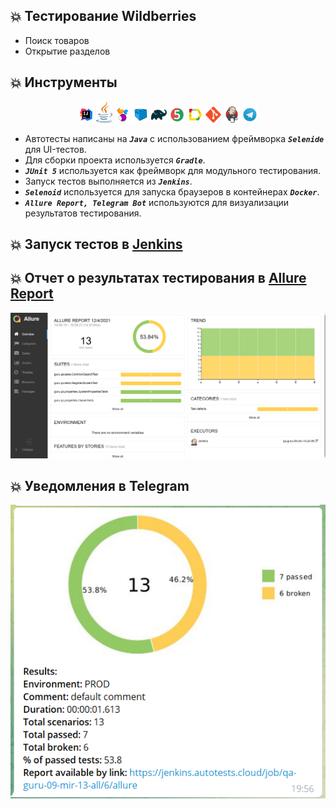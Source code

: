 ## :boom: Тестирование Wildberries

- Поиск товаров
- Открытие разделов

## :boom: Инструменты

<p  align="center"

<code><img width="5%" title="IntelliJ IDEA" src="images/IDEA-logo.svg"></code>
<code><img width="5%" title="Java" src="images/java-logo.svg"></code>
<code><img width="5%" title="Selenide" src="images/selenide-logo.svg"></code>
<code><img width="5%" title="Selenoid" src="images/selenoid-logo.svg"></code>
<code><img width="5%" title="Gradle" src="images/gradle-logo.svg "></code>
<code><img width="5%" title="JUnit5" src="images/junit5-logo.svg"></code>
<code><img width="5%" title="Allure Report" src="images/allure-Report-logo.svg"></code>
<code><img width="5%" title="Github" src="images/git-logo.svg"></code>
<code><img width="5%" title="Jenkins" src="images/jenkins-logo.svg"></code>
<code><img width="5%" title="Telegram" src="images/Telegram.svg"></code>
</p>

- Автотесты написаны на <code><strong>*Java*</strong></code> с использованием фреймворка <code><strong>*Selenide*</strong></code> для UI-тестов.
- Для сборки проекта используется <code><strong>*Gradle*</strong></code>.
- <code><strong>*JUnit 5*</strong></code> используется как фреймворк для модульного тестирования.
- Запуск тестов выполняется из <code><strong>*Jenkins*</strong></code>.
- <code><strong>*Selenoid*</strong></code> используется для запуска браузеров в контейнерах  <code><strong>*Docker*</strong></code>.
- <code><strong>*Allure Report, Telegram Bot*</strong></code> используются для визуализации результатов тестирования.

## :boom: Запуск тестов в [Jenkins](https://jenkins.autotests.cloud/job/qa-guru-09-mir-13-all/6/)

## :boom: Отчет о результатах тестирования в [Allure Report](https://jenkins.autotests.cloud/job/qa-guru-09-mir-13-all/6/allure/)

<p align="center">
  <img src="images/allure_rep.png" alt="Telegram" width="510">
</p>

## :boom: Уведомления в Telegram

<p align="center">
  <img src="images/tm.png" alt="Telegram" width="510">
</p>
